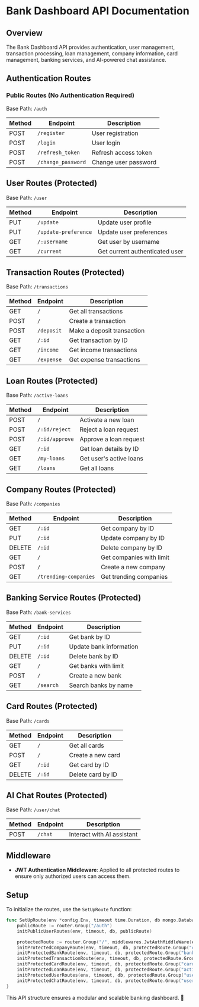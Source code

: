 # Bank Dashboard API Documentation

## Overview
The Bank Dashboard API provides authentication, user management, transaction processing, loan management, company information, card management, banking services, and AI-powered chat assistance.

## Authentication Routes
### Public Routes (No Authentication Required)
Base Path: `/auth`

| Method | Endpoint           | Description         |
|--------|-------------------|---------------------|
| POST   | `/register`       | User registration  |
| POST   | `/login`          | User login         |
| POST   | `/refresh_token`  | Refresh access token |
| POST   | `/change_password` | Change user password |

## User Routes (Protected)
Base Path: `/user`

| Method | Endpoint         | Description                  |
|--------|-----------------|------------------------------|
| PUT    | `/update`       | Update user profile         |
| PUT    | `/update-preference` | Update user preferences |
| GET    | `/:username`    | Get user by username        |
| GET    | `/current`      | Get current authenticated user |

## Transaction Routes (Protected)
Base Path: `/transactions`

| Method | Endpoint          | Description                |
|--------|------------------|----------------------------|
| GET    | `/`              | Get all transactions       |
| POST   | `/`              | Create a transaction       |
| POST   | `/deposit`       | Make a deposit transaction |
| GET    | `/:id`           | Get transaction by ID      |
| GET    | `/income`        | Get income transactions    |
| GET    | `/expense`       | Get expense transactions   |

## Loan Routes (Protected)
Base Path: `/active-loans`

| Method | Endpoint         | Description             |
|--------|-----------------|-------------------------|
| POST   | `/`             | Activate a new loan    |
| POST   | `/:id/reject`   | Reject a loan request  |
| POST   | `/:id/approve`  | Approve a loan request |
| GET    | `/:id`          | Get loan details by ID |
| GET    | `/my-loans`     | Get user's active loans |
| GET    | `/loans`        | Get all loans          |

## Company Routes (Protected)
Base Path: `/companies`

| Method | Endpoint                  | Description                   |
|--------|--------------------------|-------------------------------|
| GET    | `/:id`                   | Get company by ID            |
| PUT    | `/:id`                   | Update company by ID         |
| DELETE | `/:id`                   | Delete company by ID         |
| GET    | `/`                       | Get companies with limit     |
| POST   | `/`                       | Create a new company         |
| GET    | `/trending-companies`     | Get trending companies       |

## Banking Service Routes (Protected)
Base Path: `/bank-services`

| Method | Endpoint    | Description             |
|--------|------------|-------------------------|
| GET    | `/:id`     | Get bank by ID         |
| PUT    | `/:id`     | Update bank information |
| DELETE | `/:id`     | Delete bank by ID      |
| GET    | `/`        | Get banks with limit   |
| POST   | `/`        | Create a new bank      |
| GET    | `/search`  | Search banks by name   |

## Card Routes (Protected)
Base Path: `/cards`

| Method | Endpoint | Description          |
|--------|---------|----------------------|
| GET    | `/`     | Get all cards        |
| POST   | `/`     | Create a new card    |
| GET    | `/:id`  | Get card by ID       |
| DELETE | `/:id`  | Delete card by ID    |

## AI Chat Routes (Protected)
Base Path: `/user/chat`

| Method | Endpoint | Description         |
|--------|---------|---------------------|
| POST   | `/chat` | Interact with AI assistant |

## Middleware
- **JWT Authentication Middleware**: Applied to all protected routes to ensure only authorized users can access them.

## Setup
To initialize the routes, use the `SetUpRoute` function:
```go
func SetUpRoute(env *config.Env, timeout time.Duration, db mongo.Database, router *gin.Engine) {
    publicRoute := router.Group("/auth")
    initPublicUserRoutes(env, timeout, db, publicRoute)

    protectedRoute := router.Group("/", middlewares.JwtAuthMiddleWare(env.AccessTokenSecret))
    initProtectedCompanyRoute(env, timeout, db, protectedRoute.Group("companies"))
    initProtectedBankRoute(env, timeout, db, protectedRoute.Group("bank-services"))
    initProtectedTransactionRoute(env, timeout, db, protectedRoute.Group("transactions"))
    initProtectedCardRoute(env, timeout, db, protectedRoute.Group("cards"))
    initProtectedLoanRoute(env, timeout, db, protectedRoute.Group("active-loans"))
    initProtectedUserRoutes(env, timeout, db, protectedRoute.Group("user"))
    initProtectedChatRoute(env, timeout, db, protectedRoute.Group("user"))
}
```
This API structure ensures a modular and scalable banking dashboard. 🚀

